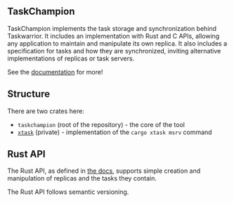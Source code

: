 TaskChampion
------------

TaskChampion implements the task storage and synchronization behind Taskwarrior.
It includes an implementation with Rust and C APIs, allowing any application to maintain and manipulate its own replica.
It also includes a specification for tasks and how they are synchronized, inviting alternative implementations of replicas or task servers.

See the [documentation](https://gothenburgbitfactory.org/taskchampion/) for more!

## Structure

There are two crates here:

 * `taskchampion` (root of the repository) - the core of the tool
 * [`xtask`](./xtask) (private) - implementation of the `cargo xtask msrv` command

## Rust API

The Rust API, as defined in [the docs](https://docs.rs/taskchampion/latest/taskchampion/), supports simple creation and manipulation of replicas and the tasks they contain.

The Rust API follows semantic versioning.
